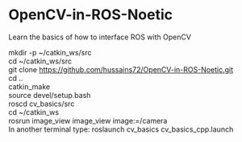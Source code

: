 # OpenCV-in-ROS-Noetic
Learn the basics of how to interface ROS with OpenCV

mkdir -p ~/catkin_ws/src  
cd ~/catkin_ws/src  
git clone https://github.com/hussains72/OpenCV-in-ROS-Noetic.git  
cd ..  
catkin_make  
source devel/setup.bash  
roscd cv_basics/src  
cd ~/catkin_ws  
rosrun image_view image_view image:=/camera  
In another terminal type:
roslaunch cv_basics cv_basics_cpp.launch
